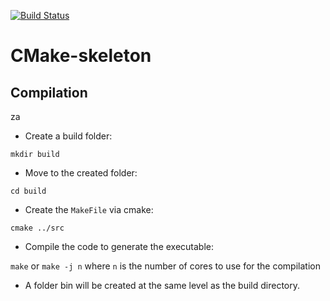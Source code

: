 [![Build Status](https://travis-ci.org/clemaitre58/DemoCpp1718.svg?branch=master)](https://travis-ci.org/clemaitre58/DemoCpp1718)

# CMake-skeleton

## Compilation
za
* Create a build folder:

`mkdir build`

* Move to the created folder:

`cd build`

* Create the `MakeFile` via cmake:

`cmake ../src` 

* Compile the code to generate the executable:

`make` or `make -j n` where `n` is the number of cores to use for the compilation

* A folder bin will be created at the same level as the build directory.
